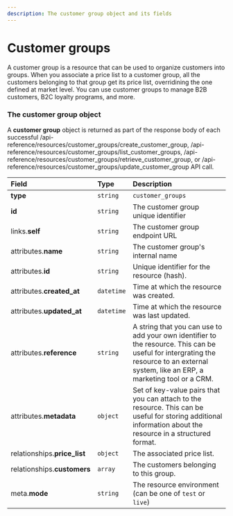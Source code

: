 ```yaml
---
description: The customer group object and its fields
---
```


# Customer groups

A customer group is a resource that can be used to organize customers into groups.
When you associate a price list to a customer group, all the customers belonging to that group get its price list, overridining the one defined at market level.
You can use customer groups to manage B2B customers, B2C loyalty programs, and more.


### The customer group object

A **customer group** object is returned as part of the response body of each successful
/api-reference/resources/customer_groups/create_customer_group,
/api-reference/resources/customer_groups/list_customer_groups,
/api-reference/resources/customer_groups/retrieve_customer_group,
or /api-reference/resources/customer_groups/update_customer_group API call.

| Field | Type | Description |
| :--- | :--- | :--- |
| **type** | `string` | `customer_groups` |
| **id** | `string` | The customer group unique identifier |
| links.**self** | `string` | The customer group endpoint URL |
| attributes.**name** | `string` | The customer group's internal name |
| attributes.**id** | `string` | Unique identifier for the resource (hash). |
| attributes.**created_at** | `datetime` | Time at which the resource was created. |
| attributes.**updated_at** | `datetime` | Time at which the resource was last updated. |
| attributes.**reference** | `string` | A string that you can use to add your own identifier to the resource. This can be useful for intergrating the resource to an external system, like an ERP, a marketing tool or a CRM. |
| attributes.**metadata** | `object` | Set of key-value pairs that you can attach to the resource. This can be useful for storing additional information about the resource in a structured format. |
| relationships.**price_list** | `object` | The associated price list. |
| relationships.**customers** | `array` | The customers belonging to this group. |
| meta.**mode** | `string` | The resource environment \(can be one of `test` or `live`\) |
